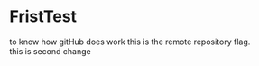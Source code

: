 # FristTest
to know how gitHub does work
this is the remote repository flag.
<br>this is second change 
